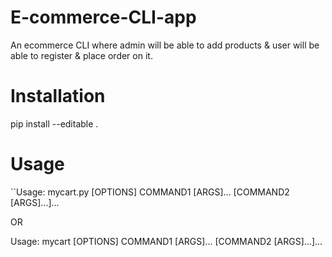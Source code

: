# E-commerce-CLI-app
An ecommerce CLI where admin will be able to add products &amp; user will be able to  register & place order on it.



# Installation

pip install --editable .

# Usage

        


``Usage: mycart.py [OPTIONS] COMMAND1 [ARGS]... [COMMAND2 [ARGS]...]...

OR

Usage: mycart [OPTIONS] COMMAND1 [ARGS]... [COMMAND2 [ARGS]...]...

